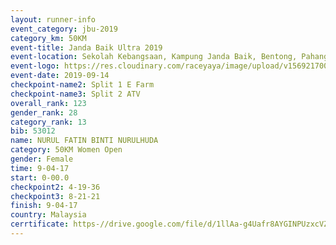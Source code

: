 ```yaml
---
layout: runner-info 
event_category: jbu-2019 
category_km: 50KM 
event-title: Janda Baik Ultra 2019  
event-location: Sekolah Kebangsaan, Kampung Janda Baik, Bentong, Pahang, Malaysia 
event-logo: https://res.cloudinary.com/raceyaya/image/upload/v1569217009/logo/janda-baik_vch1pc.jpg 
event-date: 2019-09-14 
checkpoint-name2: Split 1 E Farm 
checkpoint-name3: Split 2 ATV 
overall_rank: 123
gender_rank: 28
category_rank: 13
bib: 53012
name: NURUL FATIN BINTI NURULHUDA
category: 50KM Women Open
gender: Female
time: 9-04-17
start: 0-00.0
checkpoint2: 4-19-36
checkpoint3: 8-21-21
finish: 9-04-17
country: Malaysia
cerrtificate: https-//drive.google.com/file/d/1llAa-g4Uafr8AYGINPUzxcVZeaQjDOmP/view?usp=sharing
---
```

